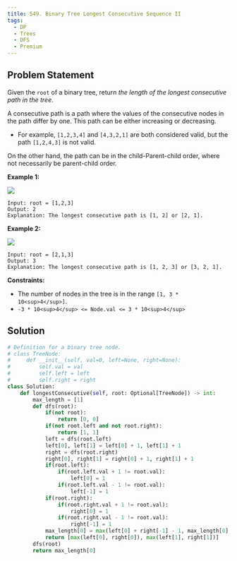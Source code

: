 ```yaml
---
title: 549. Binary Tree Longest Consecutive Sequence II
tags:
  - DP
  - Trees
  - DFS
  - Premium
---
```


## Problem Statement

Given the `root` of a binary tree, return _the length of the longest consecutive path in the tree_.

A consecutive path is a path where the values of the consecutive nodes in the path differ by one. This path can be either increasing or decreasing.

- For example, `[1,2,3,4]` and `[4,3,2,1]` are both considered valid, but the path `[1,2,4,3]` is not valid.

On the other hand, the path can be in the child-Parent-child order, where not necessarily be parent-child order.

**Example 1:**

![](https://assets.leetcode.com/uploads/2021/03/14/consec2-1-tree.jpg)

```
Input: root = [1,2,3]
Output: 2
Explanation: The longest consecutive path is [1, 2] or [2, 1].

```

**Example 2:**

![](https://assets.leetcode.com/uploads/2021/03/14/consec2-2-tree.jpg)

```
Input: root = [2,1,3]
Output: 3
Explanation: The longest consecutive path is [1, 2, 3] or [3, 2, 1].

```

**Constraints:**

- The number of nodes in the tree is in the range `[1, 3 * 10<sup>4</sup>]`.
- `-3 * 10<sup>4</sup> <= Node.val <= 3 * 10<sup>4</sup>`

## Solution

```py
# Definition for a binary tree node.
# class TreeNode:
#     def __init__(self, val=0, left=None, right=None):
#         self.val = val
#         self.left = left
#         self.right = right
class Solution:
    def longestConsecutive(self, root: Optional[TreeNode]) -> int:
        max_length = [1]
        def dfs(root):
            if(not root):
                return [0, 0]
            if(not root.left and not root.right):
                return [1, 1]
            left = dfs(root.left)
            left[0], left[1] = left[0] + 1, left[1] + 1
            right = dfs(root.right)
            right[0], right[1] = right[0] + 1, right[1] + 1
            if(root.left):
                if(root.left.val + 1 != root.val):
                    left[0] = 1
                if(root.left.val - 1 != root.val):
                    left[-1] = 1
            if(root.right):
                if(root.right.val + 1 != root.val):
                    right[0] = 1
                if(root.right.val - 1 != root.val):
                    right[-1] = 1
            max_length[0] = max(left[0] + right[-1] - 1, max_length[0], left[1] + right[0] - 1)
            return [max(left[0], right[0]), max(left[1], right[1])]
        dfs(root)
        return max_length[0]
```
